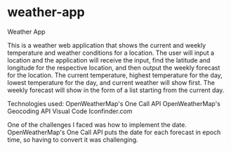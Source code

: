 # weather-app
Weather App

This is a weather web application that shows the current and weekly temperature and weather conditions for a location. The user will input a location and the application will receive the input, find the latitude and longitude for the respective location, and then output the weekly forecast for the location. The current temperature, highest temperature for the day, lowest temperature for the day, and current weather will show first. The weekly forecast will show in the form of a list starting from the current day.

Technologies used:
    OpenWeatherMap's One Call API
    OpenWeatherMap's Geocoding API
    Visual Code
    Iconfinder.com

One of the challenges I faced was how to implement the date. OpenWeatherMap's One Call API puts the date for each forecast in epoch time, so having to convert it was challenging.
